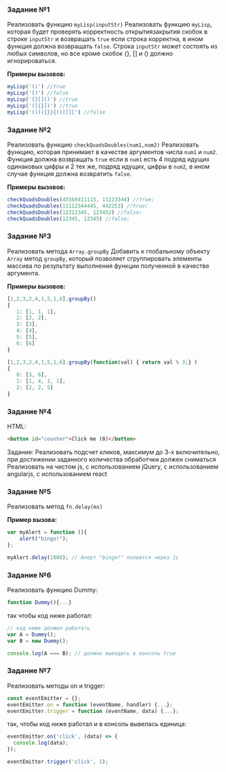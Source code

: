 ### Задание №1

Реализовать функцию `myLisp(inputStr)`
Реализовать функцию `myLisp`, которая будет проверять корректность открытиязакрытия скобок в строке `inputStr` и возвращать `true` если строка корректна, в ином функция должна возвращать `false`.
Строка `inputStr` может состоять из любых символов, но все кроме скобок {}, [] и () должно игнорироваться.

**Примеры вызовов:**
```javascript
myLisp('()') //true
myLisp('[)') //false
myLisp('{}[]()') //true
myLisp('([{}])') //true
myLisp('())({}}{()][][') //false
```

### Задание №2

Реализовать функцию `checkQuadsDoubles(num1,num2)`
Реализовать функцию, которая принимает в качестве аргументов числа `num1` и `num2`. Функция должна возвращать `true` если в `num1` есть 4 подряд идущих одинаковых цифры и 2 тех же, подряд идущих, цифры в `num2`, в ином случае функция должна возвратить `false`.

**Примеры вызовов:**
```javascript
checkQuadsDoubles(45568411115, 11223344) //true;
checkQuadsDoubles(11112344445, 442253) //true;
checkQuadsDoubles(12222345, 123452) //false;
checkQuadsDoubles(12345, 12345) //false;
```

### Задание №3

Реализовать метода `Array.groupBy`
Добавить к глобальному объекту `Array` метод `groupBy`, который позволяет сгруппировать элементы массива по результату выполнения функции полученной в качестве аргумента.

**Примеры вызовов:**
```javascript
[1,2,3,2,4,1,5,1,6].groupBy()
{
   1: [1, 1, 1],
   2: [2, 2],
   3: [3],
   4: [4],
   5: [5],
   6: [6]
}
```

```javascript
[1,2,3,2,4,1,5,1,6].groupBy(function(val) { return val % 3;} )
{
   0: [3, 6],
   1: [1, 4, 1, 1],
   2: [2, 2, 5]
}
```

### Задание №4

HTML:
```html
<button id="counter">Click me (0)</button>
```

Задание:
Реализовать подсчет кликов, максимум до 3-х включительно, при достижении заданного количества обработчки должен сниматься
Реализовать на чистом js, с использованием jQuery, с использованием angularjs, с использованием react


### Задание №5

Реализовать метод `fn.delay(ms)`

**Пример вызова:**
```javascript
var myAlert = function (){
    alert("bingo!");
};

myAlert.delay(1000); // Алерт "bingo!" появится через 1с
```


### Задание №6

Реализовать функцию Dummy:

```javascript
function Dummy(){...}
```

так чтобы код ниже работал:
```javascript
// код ниже должен работать
var A = Dummy();
var B = new Dummy();

console.log(A === B); // должно выводить в консоль true
```

### Задание №7

Реализовать методы on и trigger:
```javascript
const eventEmitter = {}; 
eventEmitter.on = function (eventName, handler) {...};
eventEmitter.trigger = function (eventName, data) {...};
```

так, чтобы код ниже работал и в консоль вывелась единица:
```javascript
eventEmitter.on('click', (data) => {
  console.log(data);
});

eventEmitter.trigger('click', 1);
```
